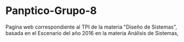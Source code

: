 # Panptico-Grupo-8
Pagina web correspondiente al TPI de la materia "Diseño de Sistemas", basada en el Escenario del año 2016 en la materia Análisis de Sistemas,
